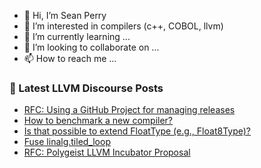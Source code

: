 - 👋 Hi, I’m Sean Perry
- 👀 I’m interested in compilers (c++, COBOL, llvm)
- 🌱 I’m currently learning ...
- 💞️ I’m looking to collaborate on ...
- 📫 How to reach me ...

<!---
s66perry/s66perry is a ✨ special ✨ repository because its `README.md` (this file) appears on your GitHub profile.
You can click the Preview link to take a look at your changes.
--->
### 📕 Latest LLVM Discourse Posts

<!-- DISCOURSE-LLVM:START -->
- [RFC: Using a GitHub Project for managing releases](https://discourse.llvm.org/t/rfc-using-a-github-project-for-managing-releases/60895/4)
- [How to benchmark a new compiler?](https://discourse.llvm.org/t/how-to-benchmark-a-new-compiler/60929/1)
- [Is that possible to extend FloatType &lpar;e.g., Float8Type&rpar;?](https://discourse.llvm.org/t/is-that-possible-to-extend-floattype-e-g-float8type/60928/1)
- [Fuse linalg.tiled_loop](https://discourse.llvm.org/t/fuse-linalg-tiled-loop/60687/4)
- [RFC: Polygeist LLVM Incubator Proposal](https://discourse.llvm.org/t/rfc-polygeist-llvm-incubator-proposal/60890/11)
<!-- DISCOURSE-LLVM:END -->
